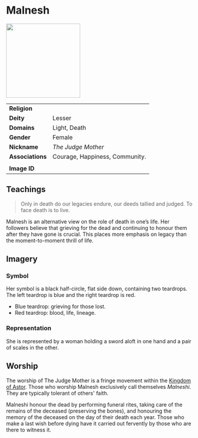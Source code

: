 # Malnesh

<img src="https://raw.githubusercontent.com/jesskelsall/astarus-images/main/symbols/imageid.png" height="200" />

|||
| --- | --- |
| **Religion** | |
| **Deity** | Lesser |
| **Domains** | Light, Death |
| **Gender** | Female |
| **Nickname** | *The Judge Mother* |
| **Associations** | Courage, Happiness, Community. |
|||
| **Image ID** | |

## Teachings

> Only in death do our legacies endure, our deeds tallied and judged. To face death is to live.

Malnesh is an alternative view on the role of death in one’s life. Her followers believe that grieving for the dead and continuing to honour them after they have gone is crucial. This places more emphasis on legacy than the moment-to-moment thrill of life.

## Imagery

### Symbol

Her symbol is a black half-circle, flat side down, containing two teardrops. The left teardrop is blue and the right teardrop is red.

- Blue teardrop: grieving for those lost.
- Red teardrop: blood, life, lineage.

### Representation

She is represented by a woman holding a sword aloft in one hand and a pair of scales in the other.

## Worship

The worship of The Judge Mother is a fringe movement within the [Kingdom of Astor](../../civilisations/kingdom-of-astor/README.md). Those who worship Malnesh exclusively call themselves *Malneshi*. They are typically tolerant of others' faith.

Malneshi honour the dead by performing funeral rites, taking care of the remains of the deceased (preserving the bones), and honouring the memory of the deceased on the day of their death each year. Those who make a last wish before dying have it carried out fervently by those who are there to witness it.
